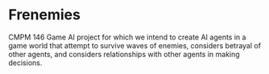 # Frenemies
CMPM 146 Game AI project for which we intend to create AI agents in a game world that attempt to survive waves of enemies, considers betrayal of other agents, and considers relationships with other agents in making decisions.
